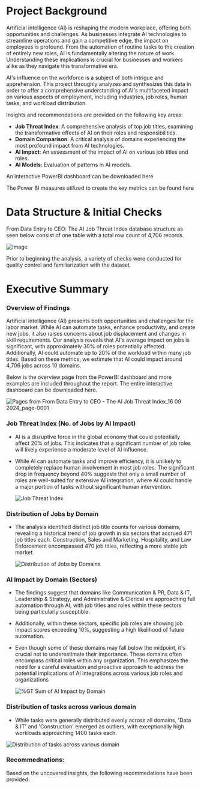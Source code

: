 # Project Background

Artificial intelligence (AI) is reshaping the modern workplace, offering both opportunities and challenges. As businesses integrate AI technologies to streamline operations and gain a competitive edge, the impact on employees is profound. From the automation of routine tasks to the creation of entirely new roles, AI is fundamentally altering the nature of work. Understanding these implications is crucial for businesses and workers alike as they navigate this transformative era.

AI's influence on the workforce is a subject of both intrigue and apprehension. This project throughly analyzes and synthesizes this data in order to offer a comprehensive understanding of AI's multifaceted impact on various aspects of employment, including industries, job roles, human tasks, and workload distribution. 

Insights and recommendations are provided on the following key areas: 

- **Job Threat Index**: A comprehensive analysis of top job titles, examining the transformative effects of AI on their roles and responsibilities.
- **Domain Comparison**: A critical analysis of domains experiencing the most profound impact from AI technologies.
- **AI Impact**: An assessment of the impact of AI on various job titles and roles.
- **AI Models**: Evaluation of patterns in AI models.

An interactive PowerBI dashboard can be downloaded here
  
The Power BI measures utilized to create the key metrics can be found here
  
# Data Structure & Initial Checks

From Data Entry to CEO: The AI Job Threat Index database structure as seen below consist of one table with a total row count of 4,706 records.
  
 ![image](https://github.com/user-attachments/assets/695baa6f-18a9-4bef-95a4-9f0d40a0d80c)

 Prior to beginning the analysis, a variety of checks were conducted for quality control and familiarization with the dataset. 

 # Executive Summary 
 
 ### Overview of Findings

Artificial intelligence (AI) presents both opportunities and challenges for the labor market. While AI can automate tasks, enhance productivity, and create new jobs, it also raises concerns about job displacement and changes in skill requirements. Our analysis reveals that AI's average impact on jobs is significant, with approximately 30% of roles potentially affected. Additionally, AI could automate up to 20% of the workload within many job titles. Based on these metrics, we estimate that AI could impact around 4,706 jobs across 10 domains.
 
Below is the overview page from the PowerBI dashboard and more examples are included throughout the report. The entire interactive dashboard can be downloaded here.

![Pages from From Data Entry to CEO - The AI Job Threat Index_16 09 2024_page-0001](https://github.com/user-attachments/assets/ea54c96c-fdd4-49b8-902e-77f143cbb0f7)

### Job Threat Index (No. of Jobs by AI Impact)

- AI is a disruptive force in the global economy that could potentially affect 20% of jobs. This indicates that a significant number of job roles will likely experience a moderate level of AI influence.

- While AI can automate tasks and improve efficiency, it is unlikely to completely replace human involvement in most job roles. The significant drop in frequency beyond 40% suggests that only a small number of roles are well-suited for extensive AI integration, where AI could handle a major portion of tasks without significant human intervention.

  ![Job Threat Index](https://github.com/user-attachments/assets/b8c37826-8636-4b36-8de0-f82286c3b203)

### Distribution of Jobs by Domain

- The analysis identified distinct job title counts for various domains, revealing a historical trend of job growth in six sectors that accrued 471 job titles each. Construction, Sales and Marketing, Hospitality, and Law Enforcement encompassed 470 job titles, reflecting a more stable job market.

  ![Distribution of Jobs by Domains](https://github.com/user-attachments/assets/3a3e3a6c-981b-4869-bcfa-07912efa3ad9)

### AI Impact by Domain (Sectors)
  
- The findings suggest that domains like Communication & PR, Data & IT, Leadership & Strategy, and Administrative & Clerical are approaching full automation through AI, with job titles and roles within these sectors being particularly susceptible.
  
- Additionally, within these sectors, specific job roles are showing job impact scores exceeding 10%, suggesting a high likelihood of future automation.

- Even though some of these domains may fall below the midpoint, it's crucial not to underestimate their importance. These domains often encompass critical roles within any organization. This emphasizes the need for a careful evaluation and proactive approach to address the potential implications of AI integrations across various job roles and organizations

  ![%GT Sum of AI Impact by Domain](https://github.com/user-attachments/assets/5c66f6a8-d077-4cd8-b451-f5e4ec7f7fbc)

### Distribution of tasks across various domain

- While tasks were generally distributed evenly across all domains, 'Data & IT' and 'Construction' emerged as outliers, with exceptionally high workloads approaching 1400 tasks each.

![Distribution of tasks across various domain](https://github.com/user-attachments/assets/92a36f96-acc0-45d9-826e-70b3d3d347cc)

### Recommednations: 

Based on the uncovered insights, the following recommedations have been provided: 



